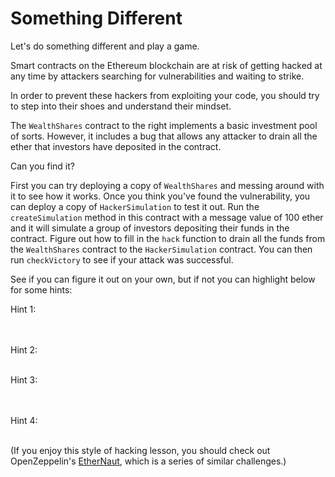 # Something Different

Let's do something different and play a game. 

Smart contracts on the Ethereum blockchain are at risk of getting hacked at any time by attackers searching for vulnerabilities and waiting to strike. 

In order to prevent these hackers from exploiting your code, you should try to step into their shoes and understand their mindset. 

The `WealthShares` contract to the right implements a basic investment pool of sorts. However, it includes a bug that allows any attacker to drain all the  ether that investors have deposited in the contract. 

Can you find it? 

First you can try deploying a copy of `WealthShares` and messing around with it to see how it works. Once you think you've found the vulnerability, you can deploy a copy of `HackerSimulation` to test it out. Run the `createSimulation` method in this contract with a message value of 100 ether and it will simulate a group of investors depositing their funds in the contract. Figure out how to fill in the `hack` function to drain all the funds from the `WealthShares` contract to the `HackerSimulation` contract. You can then run `checkVictory` to see if your attack was successful. 

See if you can figure it out on your own, but if not you can highlight below for some hints:

Hint 1: <span style="color:white;}">This is a variation on a vulnerability we talked about before. The author of WealthShares is protecting against some things, but it looks like they are failing to protect against other related things.</span>

Hint 2: <span style="color:white;}">See if you can create an overflow bug in divideShares that will let you generate a massive amount of shares from thin air.</span>

Hint 3: <span style="color:white;">If you can find a value for the parameter numShares that overflows the multiplication in the first line of divideShares but allows the safeSubtract to pass without reverting, you will be able to extract the  ether.</span>

Hint 4: <span style="color:white;">You should be using some of the basic math operations (multiplication \*, exponentiation \*\*, addition +, subtraction -, and so on)</span>

(If you enjoy this style of hacking lesson, you should check out OpenZeppelin's [EtherNaut](https://ethernaut.openzeppelin.com/), which is a series of similar challenges.)
